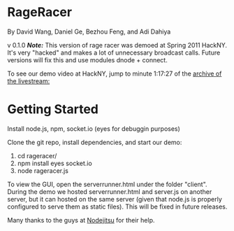 RageRacer
===
By David Wang, Daniel Ge, Bezhou Feng, and Adi Dahiya

v 0.1.0
***Note:***
This version of rage racer was demoed at Spring 2011 HackNY. It's very "hacked" and makes a lot of unnecessary broadcast calls. Future versions will fix this and use modules dnode + connect.

To see our demo video at HackNY, jump to minute 1:17:27 of the [archive of the livestream:](http://bit.ly/rageracer)

Getting Started
===
Install node.js, npm, socket.io (eyes for debuggin purposes)

Clone the git repo, install dependencies, and start our demo:
  
1. cd rageracer/
2. npm install eyes socket.io
3. node rageracer.js

To view the GUI, open the serverrunner.html under the folder "client". During the demo we hosted serverrunner.html 
and server.js on another server, but it can hosted on the same server (given that node.js is properly configured to serve them as static files).
This will be fixed in future releases.

Many thanks to the guys at [Nodejitsu](http://www.nodejitsu.com) for their help.